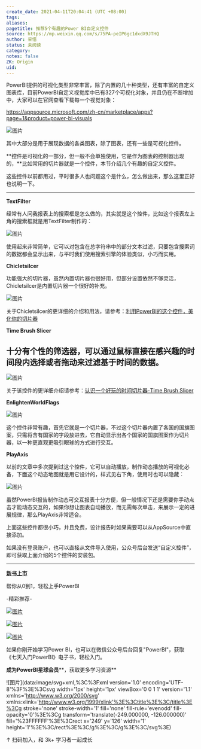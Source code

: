 ```yaml
---
create_date: 2021-04-11T20:04:41 (UTC +08:00)
tags:
aliases:
pagetitle: 推荐5个有趣的Power BI自定义控件
source: https://mp.weixin.qq.com/s/75PA-peIP6gc1dxdX9JTHQ
author: 采悟
status: 未阅读
category:
notes: false
ZK: Origin
uid:
---
```


PowerBI提供的可视化类型非常丰富，除了内置的几十种类型，还有丰富的自定义图表库，目前PowerBI自定义视觉库中已有327个可视化对象，并且仍在不断增加中，大家可以在官网查看下载每一个视觉对象：

https://appsource.microsoft.com/zh-cn/marketplace/apps?page=1&product=power-bi-visuals

![图片](https://mmbiz.qpic.cn/mmbiz_png/aHEbZtANQJMicFm3BIr503Psex3uc7TbWEDQo8x18odlHqcfs8RUCE1MhJFs3rUhuoZ2P2bFoDtaMOdDOwdiaWTg/640?wx_fmt=png&wxfrom=5&wx_lazy=1&wx_co=1)

其中大部分是用于展现数据的各类图表，除了图表，还有一些是可视化控件。

**控件是可视化的一部分，但一般不会单独使用，它是作为图表的控制器出现的，**比如常用的切片器就是一个控件，本节介绍几个有趣的自定义控件。

这些控件以前都用过，平时很多人也问题这个是什么，怎么做出来，那么这里正好也说明一下。

___

**TextFilter**

经常有人问我报表上的搜索框是怎么做的，其实就是这个控件，比如这个报表左上角的搜索框就是用TextFilter制作的：  

![图片](https://mmbiz.qpic.cn/mmbiz_png/aHEbZtANQJMicFm3BIr503Psex3uc7TbWfsQ15KsPdypuIV3y16WV0CTepdazXTib8eEH9LrSqwjkialfxicAFnibFA/640?wx_fmt=png&wxfrom=5&wx_lazy=1&wx_co=1)

使用起来非常简单，它可以对包含在总字符串中的部分文本过滤，只要包含搜索词的数据都会显示出来，与平时我们使用搜索引擎的体验类似，小巧而实用。

**Chicletsilcer**

功能强大的切片器，虽然内置切片器也很好用，但部分设置依然不够灵活，Chicletsilcer是内置切片器一个很好的补充。

![图片](https://mmbiz.qpic.cn/mmbiz_png/aHEbZtANQJOomn9seglicbYJWoORuuBJxJn6Tfn6WhsYAEvhCibZic19neNeVhFia2aV8bicYge3fANfHN5vY2zJkNA/640?wx_fmt=png&wxfrom=5&wx_lazy=1&wx_co=1)

关于Chicletsilcer的更详细的介绍和用法，请参考：[利用PowerBI的这个控件，美化你的切片器](http://mp.weixin.qq.com/s?__biz=MzA4MzQwMjY4MA==&mid=2484073642&idx=1&sn=d4e57071dc6421b4bb2f0bc9fc1e51b2&chksm=8e0c5e7db97bd76b1e9de73326a5676b2b5aeca519c036bbc9a30ee7a15075145783e09c55b8&scene=21#wechat_redirect)

**Time Brush Slicer**

## 十分有个性的筛选器，可以通过鼠标直接在感兴趣的时间段内选择或者拖动来过滤基于时间的数据。

![图片](https://mmbiz.qpic.cn/mmbiz_gif/aHEbZtANQJMXAkiaUCXmUypetDKuVQY5k7ZF5Kv2UAaF8a0rpricSvXbNb809RbooAWZBohsuyEDibTiblH5NibuczQ/640?wx_fmt=gif&wxfrom=5&wx_lazy=1)

关于该控件的更详细介绍请参考：[认识一个好玩的时间切片器-Time Brush Slicer](http://mp.weixin.qq.com/s?__biz=MzA4MzQwMjY4MA==&mid=2484067758&idx=1&sn=df3248c1e5d799a72fcfbcef12c6874b&chksm=8e0c7779b97bfe6f0eaac4899b69e6b607430e3c064afc86b4d892e4ed4393bc08aeaae5dee6&scene=21#wechat_redirect)

**EnlightenWorldFlags**

![图片](https://mmbiz.qpic.cn/mmbiz_png/aHEbZtANQJMicFm3BIr503Psex3uc7TbWvCjvLzHJ2Qk2cTg6ibicZJa7cgbwKTA8YCxcx037WWgzl6q1Y0qMXb7g/640?wx_fmt=png&wxfrom=5&wx_lazy=1&wx_co=1)

这个控件非常有趣，首先它就是一个切片器，不过这个切片器内置了各国的国旗图案，只需将含有国家的字段放进去，它自动显示出各个国家的国旗图案作为切片器，以一种更直观更吸引眼球的方式进行交互。

**PlayAxis**

以前的文章中多次提到过这个控件，它可以自动播放，制作动态播放的可视化必备，下面这个动态地图就是用它设计的，样式见右下角，使用时也可以隐藏：

![图片](https://mmbiz.qpic.cn/mmbiz_gif/aHEbZtANQJOqXpqbp5ZUxbZBibFReOOG80ibU6ujzcBGfoficbHR5iacZLE2rlXIXF3kw7AicX6d9KHQ3pXkyYa2asg/640?wx_fmt=gif&wxfrom=5&wx_lazy=1)

虽然PowerBI报告制作动态可交互报表十分方便，但一般情况下还是需要你手动点击才能动态交互的，如果你想让图表自动播放，而无需每次单击，来展示一定的进展规律，那么PlayAxis非常适合。

上面这些控件都很小巧，并且免费，设计报告时如果需要可以从AppSource中直接添加。

如果没有登录账户，也可以直接从文件导入使用，公众号后台发送“自定义控件”，即可获取上面介绍的5个控件的安装包。

___

[**新书上市**](http://mp.weixin.qq.com/s?__biz=MzA4MzQwMjY4MA==&mid=2484074987&idx=1&sn=5cf4ba4b683ee9136bb7a26f6e9bcf01&chksm=8e0c533cb97bda2add48a4576b9c1e230249a5a4160dd93cd677a37ea21d26fc9cc26fc4cb1c&scene=21#wechat_redirect)

帮你从0到1，轻松上手PowerBI

\-精彩推荐-

[![图片](https://mmbiz.qpic.cn/mmbiz_jpg/aHEbZtANQJOojexubCy39PJZJic24XlI9IC8Fhx57SVYiciave3T7sAxeLXXZgrAzhAsUHXC3dxpU1fp72ChD8ibfw/640?wx_fmt=jpeg&wxfrom=5&wx_lazy=1&wx_co=1)](http://mp.weixin.qq.com/s?__biz=MzA4MzQwMjY4MA==&mid=2484074255&idx=1&sn=0c183ee84fd7fcc4e9dfb6baf39580c0&chksm=8e0c5dd8b97bd4ce1a617be83fe88938a0ba49668102ca3d10794c0e530f38c2950df75cf2ee&scene=21#wechat_redirect)

[![图片](https://mmbiz.qpic.cn/mmbiz_jpg/aHEbZtANQJP8Cvmfx7v8oUqdoQaMmuDAG2GibhzIydz7aGIyMr9drbJx6vevzfXib5D6NFtuR4Qu3TVQibQRqrVWg/640?wx_fmt=jpeg&wxfrom=5&wx_lazy=1&wx_co=1)](http://mp.weixin.qq.com/s?__biz=MzA4MzQwMjY4MA==&mid=2484072351&idx=1&sn=fabb08c54790ac1225b470fd647c7a5e&chksm=8e0c4548b97bcc5e0450f1945a2c76039bbb42650bcb1edbc856820836d63d32af4c7780e31a&scene=21#wechat_redirect)

[![图片](https://mmbiz.qpic.cn/mmbiz_jpg/aHEbZtANQJMst6LMfyIX5sg2QmEtLfjxR5h1x8nrN7ibw97H9HjLSB59iaf2JLMtwY8OUcKiacK35ybYfpaoVNuGQ/640?wx_fmt=jpeg&wxfrom=5&wx_lazy=1&wx_co=1)](http://mp.weixin.qq.com/s?__biz=MzA4MzQwMjY4MA==&mid=2484071399&idx=1&sn=44b4ba20c1cbe657f77b6c8d144b2b30&chksm=8e0c4130b97bc826d87746723f940404ce82ac9ebb38572bbfb1a89d7a48aaa750dffd92a28d&scene=21#wechat_redirect)

如果你刚开始学习Power BI，也可以在微信公众号后台回复"PowerBI"，获取《七天入门PowerBI》电子书，轻松入门。

**成为PowerBI星球会员****，获取更多学习资源**

![图片](data:image/svg+xml,%3C%3Fxml version='1.0' encoding='UTF-8'%3F%3E%3Csvg width='1px' height='1px' viewBox='0 0 1 1' version='1.1' xmlns='http://www.w3.org/2000/svg' xmlns:xlink='http://www.w3.org/1999/xlink'%3E%3Ctitle%3E%3C/title%3E%3Cg stroke='none' stroke-width='1' fill='none' fill-rule='evenodd' fill-opacity='0'%3E%3Cg transform='translate(-249.000000, -126.000000)' fill='%23FFFFFF'%3E%3Crect x='249' y='126' width='1' height='1'%3E%3C/rect%3E%3C/g%3E%3C/g%3E%3C/svg%3E)

↑ 扫码加入，和 3k+ 学习者一起成长
